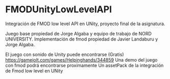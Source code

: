 # FMODUnityLowLevelAPI
Integración de FMOD low level API en UNity, proyecto final de la asignatura.

Juego base propiedad de Jorge Algaba y equipo de trabajo de NORD UNIVERSITY.
Implementación de fmod propiedad de Javier Landaburu y Jorge Algaba.

El juego con sonido de Unity puede encontrarse (Gratis) https://gamejolt.com/games/Helpinghands/344859
Una demo del juego con fmod podrá encontrarse proximamente
Un assetPack de la integración de Fmod low level en UNity 
